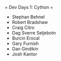 = Dev Days 1: Cython =

  * Stephan Behnel
  * Robert Bradshaw
  * Craig Citro
  * Dag Sverre Seljebotn
  * Burcin Erocal 
  * Gary Furnish
  * Dan Gindikin
  * Josh Kantor
